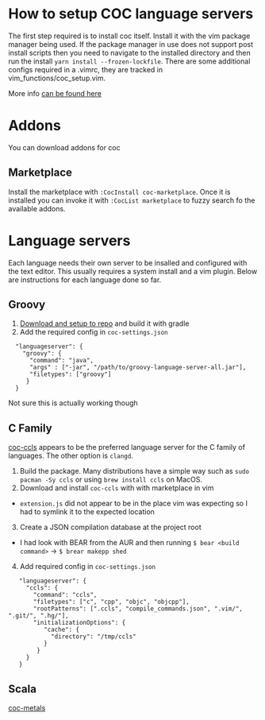 # How to setup COC language servers

The first step required is to install coc itself. Install it with the vim package manager being used. If the package manager in use does not support post install scripts then you need to navigate to the installed directory and then run the install `yarn install --frozen-lockfile`. There are some additional configs required in a .vimrc, they are tracked in vim_functions/coc_setup.vim.

More info [can be found here](https://github.com/neoclide/coc.nvim)

# Addons

You can download addons for coc

## Marketplace

Install the marketplace with `:CocInstall coc-marketplace`. Once it is installed you can invoke it with `:CocList marketplace` to fuzzy search fo the available addons.

# Language servers

Each language needs their own server to be insalled and configured with the text editor. This usually requires a system install and a vim plugin. Below are instructions for each language done so far.

## Groovy

1. [Download and setup to repo](https://github.com/prominic/groovy-language-server) and build it with gradle
2. Add the required config in `coc-settings.json`
```
  "languageserver": {
    "groovy": {
      "command": "java",
      "args" : ["-jar", "/path/to/groovy-language-server-all.jar"],
      "filetypes": ["groovy"]
     }
  }
```
Not sure this is actually working though

## C Family

[coc-ccls](https://github.com/MaskRay/ccls/wiki) appears to be the preferred language server for the C family of languages. The other option is `clangd`.

1. Build the package. Many distributions have a simple way such as `sudo pacman -Sy ccls` or using `brew install ccls` on MacOS.
2. Download and install `coc-ccls` with with marketplace in vim
- `extension.js` did not appear to be in the place vim was expecting so I had to symlink it to the expected location
3. Create a JSON compilation database at the project root
- I had look with BEAR from the AUR and then running `$ bear <build command>` -> `$ brear makepp shed`
4. Add required config in `coc-settings.json`
```
   "languageserver": {
     "ccls": {
       "command": "ccls",
       "filetypes": ["c", "cpp", "objc", "objcpp"],
       "rootPatterns": [".ccls", "compile_commands.json", ".vim/", ".git/", ".hg/"],
       "initializationOptions": {
          "cache": {
            "directory": "/tmp/ccls"
          }
        }
     }
   }
 ```


## Scala

[coc-metals](https://github.com/scalameta/coc-metals) 
